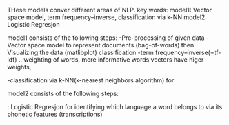 THese models conver different areas of NLP.
key words:
model1:  Vector space model, term frequency–inverse, classification via k-NN
model2: Logistic Regresjon



model1 consists of the following steps:
  -Pre-processing of given data
  -Vector space model to represent documents (bag-of-words)
  then  Visualizing the data (matlibplot)
  classification 
  -term frequency–inverse(=tf-idf)  .. weighting of words, more informative words vectors have higer weights, 

  -classification via k-NN(k-nearest neighbors algorithm) for 

 


model2 consists of the following steps:

: Logistic Regresjon for identifying which language a word belongs to via its phonetic features (transcriptions) 

